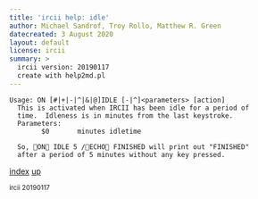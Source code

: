 ```yaml
---
title: 'ircii help: idle'
author: Michael Sandrof, Troy Rollo, Matthew R. Green
datecreated: 3 August 2020
layout: default
license: ircii
summary: >
  ircii version: 20190117
  create with help2md.pl
---
```

```
Usage: ON [#|+|-|^|&|@]IDLE [-|^]<parameters> [action]
  This is activated when IRCII has been idle for a period of
  time.  Idleness is in minutes from the last keystroke.
  Parameters:
        $0       minutes idletime

  So, ON IDLE 5 /ECHO FINISHED will print out "FINISHED"
  after a period of 5 minutes without any key pressed.
```

[index](index.html)
[up](..)

<small> ircii 20190117 </small>
